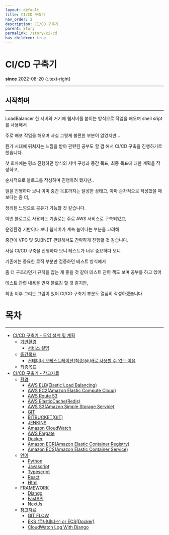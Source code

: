 ```yaml
---
layout: default
title: CI/CD 구축기
nav_order: 2
description: CI/CD 구축기 
parent: Story
permalink: /story/ci-cd
has_children: true
---
```

# **CI/CD 구축기**
**since** 2022-08-20
{:.text-right}

---
## 시작하며

---
LoadBalancer 한 서버와 거기에 웹서버를 붙이는 방식으로 작업을 해오며 shell sript를 사용해서

주로 배포 작업을 해오며 사실 그렇게 불편한 부분이 없었지만...

뭔가 시대에 뒤처지는 느낌을 받아 관련된 공부도 할 겸 해서 CI/CD 구축을 진행하기로 했습니다.

첫 회차에는 평소 진행하던 방식의 서버 구성과 중간 목표, 최종 목표에 대한 계획을 작성하고,

순차적으로 블로그를 작성하며 진행하려 했지만..

일을 진행하다 보니 이미 중간 목표까지는 달성한 상태고, 아마 순차적으로 작성했을 때보다는 좀 더,

정리된 느낌으로 공유가 가능할 것 같습니다.

이번 블로그로 사용되는 기술로는 주로 AWS 서비스로 구축되었고, 

운영환경 기반이다 보니 웹서버가 계속 늘어나는 부분을 고려해

중간에 VPC 및 SUBNET 관련해서도 간략하게 진행할 것 같습니다.

사실 CI/CD 구축을 진행하다 보니 테스트가 너무 중요하다 보니 

기존에는 중요한 로직 부분만 검증하던 테스트 방식에서

좀 더 구조라던가 규칙을 잡는 게 좋을 것 같아 테스트 관련 책도 보며 공부를 하고 있어 

테스트 관련 내용을 먼저 블로깅 할 것 같지만,

최종 이후 그리는 그림이 있어 CI/CD 구축기 부분도 열심히 작성하겠습니다.



# 목차

---

 - [CI/CD 구축기 - 도입 설계 및 계획](/story/ci-cd/1)
   - [기반환경](/story/ci-cd/1#기반-환경)
     - [서비스 설명](/story/ci-cd/1#서비스-설명)
   - [중간목표](/story/ci-cd/1#중간-목표)
     - [컨테이너 오케스트레이션(최종)을 바로 사용할 수 없는 이유](/story/ci-cd/1#컨테이너-오케스트레이션최종을-바로-사용할-수-없는-이유)
   - [최종목표](/story/ci-cd/1#최종-목표)
 - [CI/CD 구축기 - 참고자료](/story/ci-cd/dictionary)
   - [환경](/story/ci-cd/dictionary#환경)
     - [AWS ELB(Elastic Load Balancing)](/story/ci-cd/dictionary#aws-elbelastic-load-balancing)
     - [AWS EC2(Amazon Elastic Compute Cloud)](/story/ci-cd/dictionary#aws-ec2amazon-elastic-compute-cloud)
     - [AWS Route 53](/story/ci-cd/dictionary#aws-route-53)
     - [AWS ElasticCache(Redis)](/story/ci-cd/dictionary#aws-elasticcacheredis)
     - [AWS S3(Amazon Simple Storage Service)](/story/ci-cd/dictionary#aws-s3amazon-simple-storage-service)
     - [GIT](/story/ci-cd/dictionary#git)
     - [BITBUCKET(GIT)](/story/ci-cd/dictionary#bitbucketgit)
     - [JENKINS](/story/ci-cd/dictionary#jenkins)
     - [Amazon CloudWatch](/story/ci-cd/dictionary#amazon-cloudwatch)
     - [AWS Fargate](/story/ci-cd/dictionary#aws-fargatehttpsdocsawsamazoncomko_kramazonecslatestuserguidewhat-is-fargatehtml)
     - [Docker](/story/ci-cd/dictionary#docker)
     - [Amazon ECR(Amazon Elastic Container Registry)](/story/ci-cd/dictionary#amazon-ecramazon-elastic-container-registry)
     - [Amazon ECS(Amazon Elastic Container Service)](/story/ci-cd/dictionary#amazon-ecsamazon-elastic-container-service)
   - [언어](/story/ci-cd/dictionary#언어)
     - [Python](/story/ci-cd/dictionary#python)
     - [Javascript](/story/ci-cd/dictionary#javascript)
     - [Typescript](/story/ci-cd/dictionary#typescript)
     - [React](/story/ci-cd/dictionary#react)
     - [Html](/story/ci-cd/dictionary#html)
   - [FRAMEWORK](/story/ci-cd/dictionary#framework)
     - [Django](/story/ci-cd/dictionary#djangohttpswwwdjangoprojectcom)
     - [FastAPI](/story/ci-cd/dictionary#fastapihttpsfastapitiangolocomko)
     - [NextJs](/story/ci-cd/dictionary#nextjshttpsnextjsorg)
   - [참고자료](/story/ci-cd/dictionary#참고자료)
     - [GIT FLOW](/story/ci-cd/dictionary#git-flow)
     - [EKS (쿠버네티스) or ECS(Docker)](/story/ci-cd/dictionary#eks-쿠버네티스-or-ecsdocker)
     - [CloudWatch Log With Django](/story/ci-cd/dictionary#eks-쿠버네티스-or-ecsdocker)